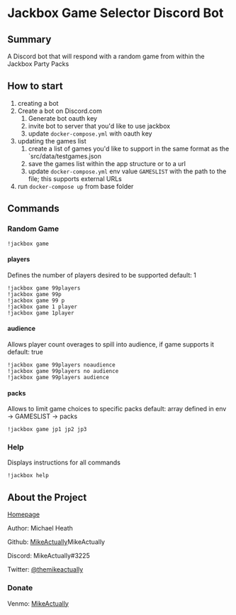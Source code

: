 # Jackbox Game Selector Discord Bot

## Summary

A Discord bot that will respond with a random game from within the Jackbox Party Packs

## How to start

1. creating a bot
1. Create a bot on Discord.com
    1. Generate bot oauth key
    1. invite bot to server that you'd like to use jackbox
    1. update `docker-compose.yml` with oauth key
1. updating the games list
    1. create a list of games you'd like to support in the same format as the `src/data/testgames.json
    1. save the games list within the app structure or to a url
    1. update `docker-compose.yml` env value `GAMESLIST` with the path to the file; this supports external URLs
1. run `docker-compose up` from base folder

## Commands

### Random Game

```discord
!jackbox game
```

#### players

Defines the number of players desired to be supported
default: 1

```discord
!jackbox game 99players
!jackbox game 99p
!jackbox game 99 p
!jackbox game 1 player
!jackbox game 1player
```

#### audience

Allows player count overages to spill into audience, if game supports it
default: true

```discord
!jackbox game 99players noaudience
!jackbox game 99players no audience
!jackbox game 99players audience
```

#### packs

Allows to limit game choices to specific packs
default: array defined in env -> GAMESLIST -> packs

```discord
!jackbox game jp1 jp2 jp3
```

### Help

Displays instructions for all commands

```discord
!jackbox help
```

## About the Project

[Homepage](https://github.com/MikeActually/jackbox-discord-app#readme)

Author: Michael Heath

Github: [MikeActually](https://github.com/)MikeActually

Discord: MikeActually#3225

Twitter: [@themikeactually](https://twitter.com/themikeactually)

### Donate

Venmo: [MikeActually](https://venmo.com/mikeactually)
